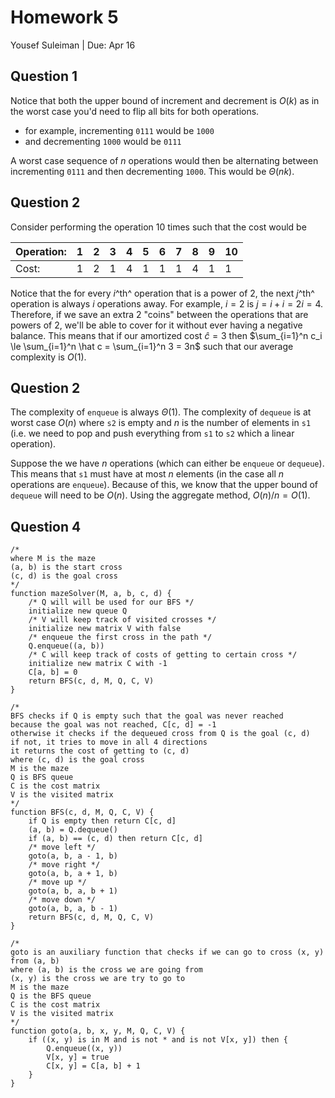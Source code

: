 # Homework 5

Yousef Suleiman | Due: Apr 16

## Question 1

Notice that both the upper bound of increment and decrement is $O(k)$ as in the worst case you'd need to flip all bits for both operations.

- for example, incrementing `0111` would be `1000`
- and decrementing `1000` would be `0111`

A worst case sequence of $n$ operations would then be alternating between incrementing `0111` and then decrementing `1000`. This would be $\Theta(nk)$. 

## Question 2

Consider performing the operation $10$ times such that the cost would be

| Operation: | 1    | 2    | 3    | 4    | 5    | 6    | 7    | 8    | 9    | 10   |
| ---------- | ---- | ---- | ---- | ---- | ---- | ---- | ---- | ---- | ---- | ---- |
| Cost:      | 1    | 2    | 1    | 4    | 1    | 1    | 1    | 4    | 1    | 1    |

Notice that the for every $i$^th^ operation that is a power of 2, the next $j$^th^ operation is always $i$ operations away. For example, $i = 2$ is $j = i + i = 2i = 4$. Therefore, if we save an extra 2 "coins" between the operations that are powers of 2, we'll be able to cover for it without ever having a negative balance. This means that if our amortized cost $\hat c = 3$ then $\sum_{i=1}^n c_i \le \sum_{i=1}^n \hat c  = \sum_{i=1}^n 3 = 3n$ such that our average complexity is $O(1)$​.

## Question 2

The complexity of `enqueue` is always $\Theta(1)$. The complexity of `dequeue` is at worst case $O(n)$ where `s2` is empty and $n$ is the number of elements in `s1` (i.e. we need to pop and push everything from `s1` to `s2` which a linear operation).

Suppose the we have $n$ operations (which can either be `enqueue` or `dequeue`). This means that `s1` must have at most $n$ elements (in the case all $n$ operations are `enqueue`). Because of this, we know that the upper bound of `dequeue` will need to be $O(n)$. Using the aggregate method, $O(n) / n = O(1)$. 

## Question 4

```pseudocode
/* 
where M is the maze 
(a, b) is the start cross
(c, d) is the goal cross
*/
function mazeSolver(M, a, b, c, d) {
	/* Q will will be used for our BFS */
	initialize new queue Q
	/* V will keep track of visited crosses */
	initialize new matrix V with false
	/* enqueue the first cross in the path */
	Q.enqueue((a, b))
	/* C will keep track of costs of getting to certain cross */
	initialize new matrix C with -1
	C[a, b] = 0
	return BFS(c, d, M, Q, C, V)
}

/*
BFS checks if Q is empty such that the goal was never reached
because the goal was not reached, C[c, d] = -1
otherwise it checks if the dequeued cross from Q is the goal (c, d)
if not, it tries to move in all 4 directions
it returns the cost of getting to (c, d)
where (c, d) is the goal cross
M is the maze
Q is BFS queue
C is the cost matrix
V is the visited matrix
*/
function BFS(c, d, M, Q, C, V) {
	if Q is empty then return C[c, d]
	(a, b) = Q.dequeue()
	if (a, b) == (c, d) then return C[c, d]
	/* move left */
	goto(a, b, a - 1, b)
	/* move right */
	goto(a, b, a + 1, b)
	/* move up */
	goto(a, b, a, b + 1)
	/* move down */
	goto(a, b, a, b - 1)
	return BFS(c, d, M, Q, C, V)
}

/*
goto is an auxiliary function that checks if we can go to cross (x, y) from (a, b)
where (a, b) is the cross we are going from
(x, y) is the cross we are try to go to
M is the maze
Q is the BFS queue
C is the cost matrix
V is the visited matrix
*/
function goto(a, b, x, y, M, Q, C, V) {
	if ((x, y) is in M and is not * and is not V[x, y]) then {
		Q.enqueue((x, y))
		V[x, y] = true
		C[x, y] = C[a, b] + 1
	} 
}
```

